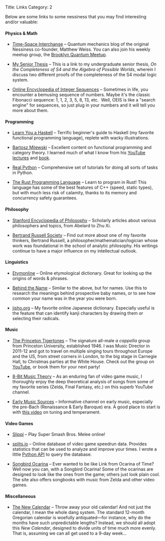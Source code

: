 Title: Links
Category: 2

Below are some links to some nessiness that you may find interesting and/or valuable:

#### Physics & Math

* [Time-Space Interchange](timespaceinterchange.com) &ndash; Quantum mechanics blog of the original Nessiness co-founder, Matthew Weiss. You can also join his weekly meetup group, the [Brooklyn Quantum Meetup](https://www.meetup.com/brooklyn_quantum).

* [My Senior Thesis](../docs/jeremy_silver_thesis.pdf) &ndash; This is a link to my undergraduate senior thesis, *On the Completeness of S4 and the Algebra of Possible Worlds*, wherein I discuss two different proofs of the completeness of the S4 modal logic system.

* [Online Encyclopedia of Integer Sequences](https://oeis.org) &ndash; Sometimes in life, you encounter a bemusing sequence of numbers. Maybe it's the classic Fibonacci sequence: 1, 1, 2, 3, 5, 8, 13, etc.&nbsp; Well, OEIS is like a "search engine" for sequences, so just plug in your numbers and it will tell you more about them.

#### Programming

* [Learn You a Haskell](http://learnyouahaskell.com) &ndash; Terrific beginner's guide to Haskell (my favorite functional programming language), replete with wacky illustrations.

* [Bartosz Milewski](https://bartoszmilewski.com) &ndash; Excellent content on functional programming and category theory. I learned much of what I know from his [YouTube lectures](https://www.youtube.com/watch?v=I8LbkfSSR58&list=PLbgaMIhjbmEnaH_LTkxLI7FMa2HsnawM_) and [book](https://bartoszmilewski.com/2014/10/28/category-theory-for-programmers-the-preface/).

* [Real Python](https://realpython.com) &ndash; Comprehensive set of tutorials for doing all sorts of tasks in Python.

* [The Rust Programming Language](https://doc.rust-lang.org/book/) &ndash; Learn to program in Rust! This language has some of the best features of C++ (speed, static types), but with much less risk of calamity, thanks to its memory and concurrency safety guarantees.

#### Philosophy

* [Stanford Encyclopedia of Philosophy](https://plato.stanford.edu) &ndash; Scholarly articles about various philosophers and topics, from Abelard to Zhu Xi.

* [Bertrand Russell Society](https://bertrandrussellsociety.org/bertrand-russell/) &ndash; Find out more about one of my favorite thinkers, Bertrand Russell, a philosopher/mathematician/logician whose work was foundational in the school of analytic philosophy. His writings continue to have a major influence on my intellectual outlook.

#### Linguistics

* [Etymonline](https://etymonline.com) &ndash; Online etymological dictionary. Great for looking up the origins of words & phrases.

* [Behind the Name](https://www.behindthename.com) &ndash; Similar to the above, but for names. Use this to research the meanings behind prospective baby names, or to see how common your name was in the year you were born.

* [jisho.org](https://jisho.org) &ndash; My favorite online Japanese dictionary. Especially useful is the feature that can identify kanji characters by drawing them or selecting their radicals.

#### Music

* [The Princeton Tigertones](http://www.tigertones.com) &ndash; The signature all-male *a cappella* group from Princeton University, established 1946. I was Music Director in 2011-12 and got to travel on multiple singing tours throughout Europe and the US, from street corners in London, to the big stage in Carnegie Hall, to Christmas parties at the White House. Check out the group on [YouTube](https://www.youtube.com/user/thetigertones), or book them for your next party!

* [8-Bit Music Theory](https://www.youtube.com/channel/UCeZLO2VgbZHeDcongKzzfOw) &ndash; As an enduring fan of video game music, I thoroughly enjoy the deep theoretical analysis of songs from some of my favorite series (Zelda, Final Fantasy, etc.) on this superb YouTube channel.

* [Early Music Sources](https://www.earlymusicsources.com) &ndash; Informative channel on early music, especially the pre-Bach (Renaissance & Early Baroque) era. A good place to start is with [this video](https://www.youtube.com/watch?v=TgwaiEKnMTQ&list=PLWoQ_Z2-dWRmXI7KiHep_kG6BPqLEjl0K) on tuning and temperament.

#### Video Games

* [Slippi](https://slippi.gg) &ndash; Play Super Smash Bros. Melee online!

* [splits.io](https://splits.io) &ndash; Online database of video game speedrun data. Provides statistics that can be used to analyze and improve your times. I wrote a little [Python API](https://github.com/jeremander/splitsio) to query the database.

* [Songbird Ocarina](https://www.songbirdocarina.com) &ndash; Ever wanted to be like Link from Ocarina of Time? Well now you can, with a Songbird Ocarina! Some of the ocarinas are designed to look like the ones from the game; others just look plain cool. The site also offers songbooks with music from Zelda and other video games.

#### Miscellaneous

* [The New Calendar](https://thenewcalendar.com) &ndash; Throw away your old calendar! And not just the calendar, I mean the whole dang system. The standard 12-month Gregorian calendar is woefully antiquated&mdash;for instance, why do the months have such unpredictable lengths? Instead, we should all adopt this *New Calendar*, designed to divide units of time much more evenly. That is, assuming we can all get used to a 9-day week...
